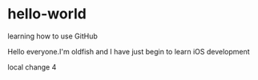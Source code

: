 # hello-world
learning how to use GitHub

Hello everyone.I'm oldfish and I have just begin to learn iOS development

local change 4
